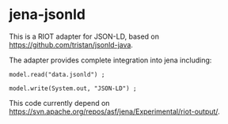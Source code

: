 jena-jsonld
===========

This is a RIOT adapter for JSON-LD, based on https://github.com/tristan/jsonld-java.

The adapter provides complete integration into jena including:

    model.read("data.jsonld") ;

    model.write(System.out, "JSON-LD") ;

This code currently depend on https://svn.apache.org/repos/asf/jena/Experimental/riot-output/.